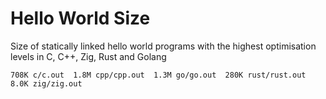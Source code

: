 # Hello World Size
Size of statically linked hello world programs with the highest optimisation levels in C, C++, Zig, Rust and Golang
```
708K c/c.out  1.8M cpp/cpp.out	1.3M go/go.out	280K rust/rust.out  8.0K zig/zig.out
```

